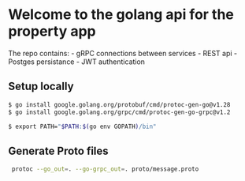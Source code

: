 # Welcome to the golang api for the property app

The repo contains:
    - gRPC connections between services
    - REST api
    - Postges persistance
    - JWT authentication



## Setup locally

```bash
$ go install google.golang.org/protobuf/cmd/protoc-gen-go@v1.28
$ go install google.golang.org/grpc/cmd/protoc-gen-go-grpc@v1.2

$ export PATH="$PATH:$(go env GOPATH)/bin"
```


## Generate Proto files

```bash
 protoc --go_out=. --go-grpc_out=. proto/message.proto

```
